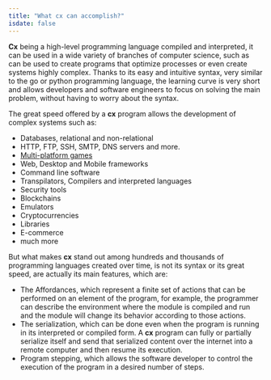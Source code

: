 ```yaml
---
title: "What cx can accomplish?"
isdate: false
---
```


**Cx** being a high-level programming language compiled and interpreted, it can be used in a wide variety of branches of computer science, such as can be used to create programs that optimize processes or even create systems highly complex. Thanks to its easy and intuitive syntax, very similar to the go or python programming language, the learning curve is very short and allows developers and software engineers to focus on solving the main problem, without having to worry about the syntax.

The great speed offered by a **cx** program allows the development of complex systems such as:
 * Databases, relational and non-relational
 * HTTP, FTP, SSH, SMTP, DNS servers and more.
 * [Multi-platform games](https://github.com/skycoin/cx-games)
 * Web, Desktop and Mobile frameworks
 * Command line software
 * Transpilators, Compilers and interpreted languages
 * Security tools
 * Blockchains
 * Emulators
 * Cryptocurrencies
 * Libraries
 * E-commerce
 * much more

But what makes **cx** stand out among hundreds and thousands of programming languages ​​created over time, is not its syntax or its great speed, are actually its main features, which are:

 * The Affordances, which represent a finite set of actions that can be performed on an element of the program, for example, the programmer can describe the environment where the module is compiled and run and the module will change its behavior according to those actions.
 * The serialization, which can be done even when the program is running in its interpreted or compiled form. A **cx** program can fully or partially serialize itself and send that serialized content over the internet into a remote computer and then resume its execution.
 * Program stepping, which allows the software developer to control the execution of the program in a desired number of steps.
